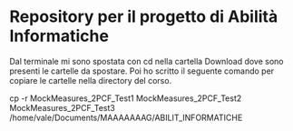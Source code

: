 # Repository per il progetto di Abilità Informatiche

Dal terminale mi sono spostata con cd nella cartella Download dove sono presenti le cartelle da spostare. Poi ho scritto il seguente comando per copiare le cartelle nella directory del corso.

cp -r MockMeasures_2PCF_Test1 MockMeasures_2PCF_Test2 MockMeasures_2PCF_Test3 /home/vale/Documents/MAAAAAAAG/ABILIT_INFORMATICHE
